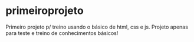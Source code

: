# primeiroprojeto
Primeiro projeto p/ treino usando o básico de html, css e js.
Projeto apenas para teste e treino de conhecimentos básicos!
